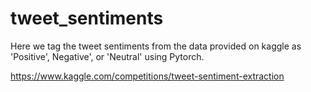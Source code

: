 # tweet_sentiments

Here we tag the tweet sentiments from the data provided on kaggle as 'Positive', Negative', or 'Neutral' using Pytorch.

https://www.kaggle.com/competitions/tweet-sentiment-extraction

